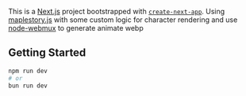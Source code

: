 This is a [Next.js](https://nextjs.org/) project bootstrapped with [`create-next-app`](https://github.com/vercel/next.js/tree/canary/packages/create-next-app). Using [maplestory.js](https://www.npmjs.com/package/maplestory) with some custom logic for character rendering and use [node-webmux](https://github.com/ApeironTsuka/node-webpmux) to generate animate webp 

## Getting Started

```bash
npm run dev
# or
bun run dev
```